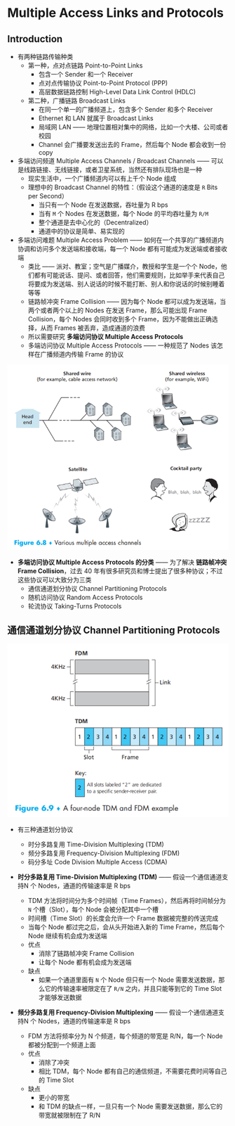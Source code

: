 # Multiple Access Links and Protocols

## Introduction

+ 有两种链路传输种类
  + 第一种，点对点链路 Point-to-Point Links
    + 包含一个 Sender 和一个 Receiver
    + 点对点传输协议 Point-to-Point Protocol (PPP)
    + 高层数据链路控制 High-Level Data Link Control (HDLC)
  + 第二种，广播链路 Broadcast Links
    + 在同一个单一的广播频道上，包含多个 Sender 和多个 Receiver
    + Ethernet 和 LAN 就属于 Broadcast Links
    + 局域网 LAN —— 地理位置相对集中的网络，比如一个大楼、公司或者校园
    + Channel 会广播要发送出去的 Frame，然后每个 Node 都会收到一份 copy
+ 多端访问频道 Multiple Access Channels / Broadcast Channels —— 可以是线路链接、无线链接，或者卫星系统，当然还有排队现场也是一种
  + 现实生活中，一个广播频道内可以有上千个 Node 组成
  + 理想中的 Broadcast Channel 的特性：（假设这个通道的速度是 `R` Bits per Second）
    + 当只有一个 Node 在发送数据，吞吐量为 R bps
    + 当有 `M` 个 Nodes 在发送数据，每个 Node 的平均吞吐量为 `R/M`
    + 整个通道是去中心化的（Decentralized）
    + 通道中的协议是简单、易实现的
+ 多端访问难题 Multiple Access Problem —— 如何在一个共享的广播频道内协调和访问多个发送端和接收端，每一个 Node 都有可能成为发送端或者接收端
  + 类比 —— 派对、教室；空气是广播媒介，教授和学生是一个个 Node，他们都有可能说话、提问、或者回答，他们需要规则，比如举手来代表自己将要成为发送端、别人说话的时候不能打断、别人和你说话的时候别睡着等等
  + 链路帧冲突 Frame Collision —— 因为每个 Node 都可以成为发送端，当两个或者两个以上的 Nodes 在发送 Frame，那么可能出现 Frame Collision，每个 Nodes 会同时收到多个 Frame，因为不能做出正确选择，从而 Frames 被丢弃，造成通道的浪费
  + 所以需要研究 **多端访问协议 Multiple Access Protocols**
  + 多端访问协议 Multiple Access Protocols —— 一种规范了 Nodes 该怎样在广播频道内传输 Frame 的协议

![image-20210822174512007](https://raw.githubusercontent.com/sean25xiao/yxiaoNotes-pic/main/image-20210822174512007.png)

+ **多端访问协议 Multiple Access Protocols 的分类** —— 为了解决 **链路帧冲突 Frame Collision**，过去 40 年有很多研究员和博士提出了很多种协议；不过这些协议可以大致分为三类
  + 通信通道划分协议 Channel Partitioning Protocols
  + 随机访问协议 Random Access Protocols
  + 轮流协议 Taking-Turns Protocols

## 通信通道划分协议 Channel Partitioning Protocols

![image-20210823001525001](https://raw.githubusercontent.com/sean25xiao/yxiaoNotes-pic/main/image-20210823001525001.png)

+ 有三种通道划分协议
  + 时分多路复用 Time-Division Multiplexing (TDM)
  + 频分多路复用 Frequency-Division Multiplexing (FDM)
  + 码分多址 Code Division Multiple Access (CDMA)

+ **时分多路复用 Time-Division Multiplexing (TDM)** —— 假设一个通信通道支持N 个 Nodes，通道的传输速率是 R bps
  + TDM 方法将时间分为多个时间帧（Time Frames），然后再将时间帧分为 `N` 个槽（Slot），每个 Node 会被分配其中一个槽
  + 时间槽（Time Slot）的长度会允许一个 Frame 数据被完整的传送完成
  + 当每个 Node 都过完之后，会从头开始进入新的 Time Frame，然后每个 Node 继续有机会成为发送端
  + 优点
    + 消除了链路帧冲突 Frame Collision
    + 让每个 Node 都有机会成为发送端
  + 缺点
    + 如果一个通道里面有 `N` 个 Node 但只有一个 Node 需要发送数据，那么它的传输速率被限定在了 `R/N` 之内，并且只能等到它的 Time Slot 才能够发送数据

+ **频分多路复用 Frequency-Division Multiplexing** —— 假设一个通信通道支持N 个 Nodes，通道的传输速率是 R bps
  + FDM 方法将频率分为 N 个频道，每个频道的带宽是 R/N，每一个 Node 都被分配到一个频道上面
  + 优点
    + 消除了冲突
    + 相比 TDM，每个 Node 都有自己的通信频道，不需要花费时间等自己的 Time Slot
  + 缺点
    + 更小的带宽
    + 和 TDM 的缺点一样，一旦只有一个 Node 需要发送数据，那么它的带宽就被限制在了 R/N

